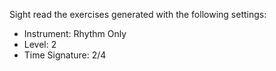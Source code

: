 Sight read the exercises generated with the following settings:

- Instrument: Rhythm Only
- Level: 2
- Time Signature: 2/4